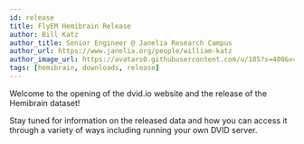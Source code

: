 ```yaml
---
id: release
title: FlyEM Hemibrain Release
author: Bill Katz
author_title: Senior Engineer @ Janelia Research Campus
author_url: https://www.janelia.org/people/william-katz
author_image_url: https://avatars0.githubusercontent.com/u/185?s=400&v=4
tags: [hemibrain, downloads, release]
---
```


Welcome to the opening of the dvid.io website and the release of the Hemibrain dataset!

Stay tuned for information on the released data and how you can access it through
a variety of ways including running your own DVID server.


